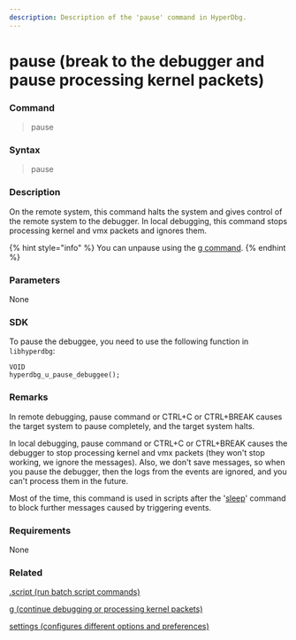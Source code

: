 ```yaml
---
description: Description of the 'pause' command in HyperDbg.
---
```


# pause (break to the debugger and pause processing kernel packets)

### Command

> pause

### Syntax

> pause

### Description

On the remote system, this command halts the system and gives control of the remote system to the debugger. In local debugging, this command stops processing kernel and vmx packets and ignores them.

{% hint style="info" %}
You can unpause using the [g command](https://docs.hyperdbg.org/commands/debugging-commands/g).
{% endhint %}

### Parameters

None

### SDK

To pause the debuggee, you need to use the following function in `libhyperdbg`:

```clike
VOID
hyperdbg_u_pause_debuggee();
```

### Remarks

In remote debugging, pause command or CTRL+C or CTRL+BREAK causes the target system to pause completely, and the target system halts.

In local debugging, pause command or CTRL+C or CTRL+BREAK causes the debugger to stop processing kernel and vmx packets (they won't stop working, we ignore the messages). Also, we don't save messages, so when you pause the debugger, then the logs from the events are ignored, and you can't process them in the future.

Most of the time, this command is used in scripts after the '[sleep](https://docs.hyperdbg.org/commands/debugging-commands/sleep)' command to block further messages caused by triggering events.

### Requirements

None

### Related

[.script (run batch script commands)](https://docs.hyperdbg.org/commands/meta-commands/.script)

[g (continue debugging or processing kernel packets)](https://docs.hyperdbg.org/commands/debugging-commands/g)

[settings (configures different options and preferences)](https://docs.hyperdbg.org/commands/debugging-commands/settings)
